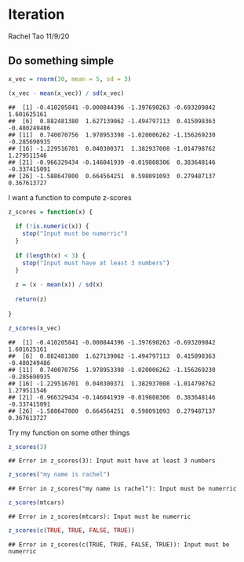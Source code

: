Iteration
================
Rachel Tao
11/9/20

## Do something simple

``` r
x_vec = rnorm(30, mean = 5, sd = 3)

(x_vec - mean(x_vec)) / sd(x_vec)
```

    ##  [1] -0.410205841 -0.000844396 -1.397690263 -0.693209842  1.601625161
    ##  [6]  0.882481380  1.627139062 -1.494797113  0.415098363 -0.480249486
    ## [11]  0.740070756  1.978953398 -1.020006262 -1.156269230 -0.285690935
    ## [16] -1.229516701  0.040300371  1.382937008 -1.014798762  1.279511546
    ## [21] -0.966329434 -0.146041939 -0.019808306  0.383648146 -0.337415091
    ## [26] -1.588647800  0.664564251  0.598091093  0.279487137  0.367613727

I want a function to compute z-scores

``` r
z_scores = function(x) {
  
  if (!is.numeric(x)) {
    stop("Input must be numerric")
  }
  
  if (length(x) < 3) {
    stop("Input must have at least 3 numbers")
  }
  
  z = (x - mean(x)) / sd(x)
  
  return(z)
  
}

z_scores(x_vec)
```

    ##  [1] -0.410205841 -0.000844396 -1.397690263 -0.693209842  1.601625161
    ##  [6]  0.882481380  1.627139062 -1.494797113  0.415098363 -0.480249486
    ## [11]  0.740070756  1.978953398 -1.020006262 -1.156269230 -0.285690935
    ## [16] -1.229516701  0.040300371  1.382937008 -1.014798762  1.279511546
    ## [21] -0.966329434 -0.146041939 -0.019808306  0.383648146 -0.337415091
    ## [26] -1.588647800  0.664564251  0.598091093  0.279487137  0.367613727

Try my function on some other things

``` r
z_scores(3)
```

    ## Error in z_scores(3): Input must have at least 3 numbers

``` r
z_scores("my name is rachel")
```

    ## Error in z_scores("my name is rachel"): Input must be numerric

``` r
z_scores(mtcars)
```

    ## Error in z_scores(mtcars): Input must be numerric

``` r
z_scores(c(TRUE, TRUE, FALSE, TRUE))
```

    ## Error in z_scores(c(TRUE, TRUE, FALSE, TRUE)): Input must be numerric
